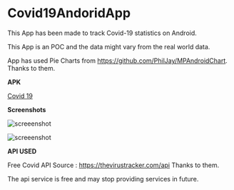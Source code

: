 # Covid19AndoridApp

This App has been made to track Covid-19 statistics on Android. 

This App is an POC and the data might vary from the real world data. 

App has used Pie Charts from https://github.com/PhilJay/MPAndroidChart. Thanks to them.






**APK**

[Covid 19](https://github.com/vimaltiwari2612/Covid19AndroidApp/blob/master/Covid%2019.apk?raw=true)






**Screenshots**

![screeenshot](https://github.com/vimaltiwari2612/Covid19AndroidApp/blob/master/Screenshots/3.PNG)

![screeenshot](https://github.com/vimaltiwari2612/Covid19AndroidApp/blob/master/Screenshots/4.PNG)






**API USED**

Free Covid API Source : https://thevirustracker.com/api
Thanks to them.

The api service is free and may stop providing services in future.

